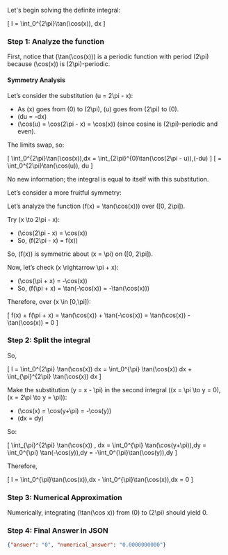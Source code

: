 Let's begin solving the definite integral:

\[
I = \int_0^{2\pi}\tan(\cos(x))\, dx
\]

### Step 1: Analyze the function

First, notice that \(\tan(\cos(x))\) is a periodic function with period \(2\pi\) because \(\cos(x)\) is \(2\pi\)-periodic.

#### Symmetry Analysis

Let’s consider the substitution \(u = 2\pi - x\):

- As \(x\) goes from \(0\) to \(2\pi\), \(u\) goes from \(2\pi\) to \(0\).
- \(du = -dx\)
- \(\cos(u) = \cos(2\pi - x) = \cos(x)\) (since cosine is \(2\pi\)-periodic and even).

The limits swap, so:

\[
\int_0^{2\pi}\tan(\cos(x))\,dx = \int_{2\pi}^{0}\tan(\cos(2\pi - u))\,(-du)
\]
\[
= \int_0^{2\pi}\tan(\cos(u))\, du
\]

No new information; the integral is equal to itself with this substitution.

Let’s consider a more fruitful symmetry:

Let’s analyze the function \(f(x) = \tan(\cos(x))\) over \([0, 2\pi]\).

Try \(x \to 2\pi - x\):

- \(\cos(2\pi - x) = \cos(x)\)
- So, \(f(2\pi - x) = f(x)\)

So, \(f(x)\) is symmetric about \(x = \pi\) on \([0, 2\pi]\).

Now, let’s check \(x \rightarrow \pi + x\):

- \(\cos(\pi + x) = -\cos(x)\)
- So, \(f(\pi + x) = \tan(-\cos(x)) = -\tan(\cos(x))\)

Therefore, over \(x \in [0,\pi]\):

\[
f(x) + f(\pi + x) = \tan(\cos(x)) + \tan(-\cos(x)) = \tan(\cos(x)) - \tan(\cos(x)) = 0
\]

### Step 2: Split the integral

So,

\[
I = \int_0^{2\pi} \tan(\cos(x)) dx = \int_0^{\pi} \tan(\cos(x)) dx + \int_{\pi}^{2\pi} \tan(\cos(x)) dx
\]

Make the substitution \(y = x - \pi\) in the second integral (\(x = \pi \to y = 0\), \(x = 2\pi \to y = \pi\)):

- \(\cos(x) = \cos(y+\pi) = -\cos(y)\)
- \(dx = dy\)

So:

\[
\int_{\pi}^{2\pi} \tan(\cos(x)) \, dx = \int_0^{\pi} \tan(\cos(y+\pi))\,dy = \int_0^{\pi} \tan(-\cos(y))\,dy = -\int_0^{\pi}\tan(\cos(y))\,dy
\]

Therefore,

\[
I = \int_0^{\pi}\tan(\cos(x))\,dx - \int_0^{\pi}\tan(\cos(x))\,dx = 0
\]

### Step 3: Numerical Approximation

Numerically, integrating \(\tan(\cos x)\) from \(0\) to \(2\pi\) should yield 0.

### Step 4: Final Answer in JSON

```json
{"answer": "0", "numerical_answer": "0.0000000000"}
```